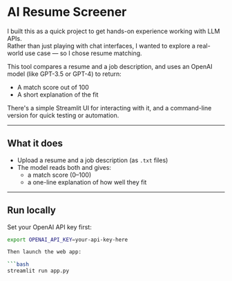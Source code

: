 # AI Resume Screener

I built this as a quick project to get hands-on experience working with LLM APIs.  
Rather than just playing with chat interfaces, I wanted to explore a real-world use case — so I chose resume matching.

This tool compares a resume and a job description, and uses an OpenAI model (like GPT-3.5 or GPT-4) to return:
- A match score out of 100
- A short explanation of the fit

There's a simple Streamlit UI for interacting with it, and a command-line version for quick testing or automation.

---

## What it does

- Upload a resume and a job description (as `.txt` files)
- The model reads both and gives:
  - a match score (0–100)
  - a one-line explanation of how well they fit

---

## Run locally

Set your OpenAI API key first:

```bash
export OPENAI_API_KEY=your-api-key-here

Then launch the web app:

```bash
streamlit run app.py
